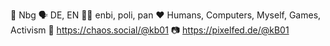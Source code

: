📍 Nbg
🗣 DE, EN
🏳️‍🌈 enbi, poli, pan
❤️ Humans, Computers, Myself, Games, Activism
📢 https://chaos.social/@kb01
📷 https://pixelfed.de/@kB01

<!---
kb01guy/kb01guy is a ✨ special ✨ repository because its `README.md` (this file) appears on your GitHub profile.
You can click the Preview link to take a look at your changes.
--->
